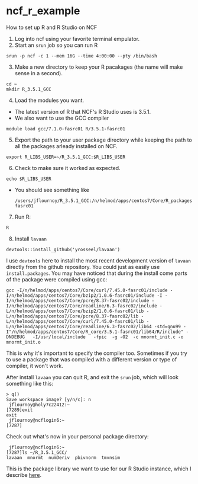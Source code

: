 # ncf_r_example
How to set up R and R Studio on NCF

1. Log into ncf using your favorite terminal empulator.
2. Start an `srun` job so you can run R
  ```
  srun -p ncf -c 1 --mem 16G --time 4:00:00 --pty /bin/bash
  ```
3. Make a new directory to keep your R pacakages (the name will make sense in a second).
  ```
  cd ~
  mkdir R_3.5.1_GCC
  ```
4. Load the modules you want.
  - The latest version of R that NCF's R Studio uses is 3.5.1.
  - We also want to use the GCC compiler
  ```
  module load gcc/7.1.0-fasrc01 R/3.5.1-fasrc01
  ```
5. Export the path to your user package directory while keeping the path to all the packages arleady installed on NCF.
  ```
  export R_LIBS_USER=~/R_3.5.1_GCC:$R_LIBS_USER
  ```
6. Check to make sure it worked as expected.
  ```
  echo $R_LIBS_USER
  ```
  - You should see something like
    ```
    /users/jflournoy/R_3.5.1_GCC:/n/helmod/apps/centos7/Core/R_packages/3.5.1-fasrc01
    ```
7. Run R:
  ```
  R
  ```
8. Install `lavaan`
  ```
  devtools::install_github('yrosseel/lavaan')
  ```
  
I use `devtools` here to install the most recent development version of `lavaan` directly from the github repository. You could just as easily use `install.packages`. You may have noticed that during the install come parts of the package were compiled using gcc:
```
gcc -I/n/helmod/apps/centos7/Core/curl/7.45.0-fasrc01/include -I/n/helmod/apps/centos7/Core/bzip2/1.0.6-fasrc01/include -I -I/n/helmod/apps/centos7/Core/pcre/8.37-fasrc02/include -I/n/helmod/apps/centos7/Core/readline/6.3-fasrc02/include -L/n/helmod/apps/centos7/Core/bzip2/1.0.6-fasrc01/lib -L/n/helmod/apps/centos7/Core/pcre/8.37-fasrc02/lib -L/n/helmod/apps/centos7/Core/curl/7.45.0-fasrc01/lib -L/n/helmod/apps/centos7/Core/readline/6.3-fasrc02/lib64 -std=gnu99 -I"/n/helmod/apps/centos7/Core/R_core/3.5.1-fasrc01/lib64/R/include" -DNDEBUG   -I/usr/local/include   -fpic  -g -O2  -c mnormt_init.c -o mnormt_init.o
```
This is why it's important to specify the compiler too. Sometimes if you try to use a package that was compiled with a different version or type of compiler, it won't work.

After install `lavaan` you can quit R, and exit the `srun` job, which will look something like this:
```
> q()
Save workspace image? [y/n/c]: n
 jflournoy@holy7c22412:~
[7289]exit
exit
 jflournoy@ncflogin6:~
[7287]
```

Check out what's now in your personal package directory:
```
 jflournoy@ncflogin6:~
[7287]ls ~/R_3.5.1_GCC/
lavaan	mnormt	numDeriv  pbivnorm  tmvnsim
```

This is the package library we want to use for our R Studio instance, which I describe [here](README.r_studio.md).
